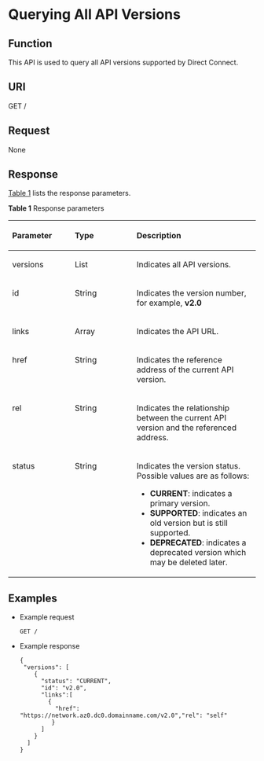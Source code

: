 # Querying All API Versions<a name="en-dc_topic_0055025311"></a>

## Function<a name="section109661156152112"></a>

This API is used to query all API versions supported by Direct Connect.

## URI<a name="section11867232184814"></a>

GET /

## Request<a name="section24112512"></a>

None

## Response<a name="section15686020"></a>

[Table 1](#table49902238182444)  lists the response parameters.

**Table  1**  Response parameters

<a name="table49902238182444"></a>
<table><thead align="left"><tr id="row27727643182444"><th class="cellrowborder" valign="top" width="25.277472252774725%" id="mcps1.2.4.1.1"><p id="p44979764154022"><a name="p44979764154022"></a><a name="p44979764154022"></a>Parameter</p>
</th>
<th class="cellrowborder" valign="top" width="25.01749825017498%" id="mcps1.2.4.1.2"><p id="p19482271154022"><a name="p19482271154022"></a><a name="p19482271154022"></a>Type</p>
</th>
<th class="cellrowborder" valign="top" width="49.7050294970503%" id="mcps1.2.4.1.3"><p id="p47904218154022"><a name="p47904218154022"></a><a name="p47904218154022"></a>Description</p>
</th>
</tr>
</thead>
<tbody><tr id="row27455432182444"><td class="cellrowborder" valign="top" width="25.277472252774725%" headers="mcps1.2.4.1.1 "><p id="p14315331153"><a name="p14315331153"></a><a name="p14315331153"></a>versions</p>
</td>
<td class="cellrowborder" valign="top" width="25.01749825017498%" headers="mcps1.2.4.1.2 "><p id="p183213310519"><a name="p183213310519"></a><a name="p183213310519"></a>List</p>
</td>
<td class="cellrowborder" valign="top" width="49.7050294970503%" headers="mcps1.2.4.1.3 "><p id="p7328337520"><a name="p7328337520"></a><a name="p7328337520"></a>Indicates all API versions.</p>
</td>
</tr>
<tr id="row39593523182444"><td class="cellrowborder" valign="top" width="25.277472252774725%" headers="mcps1.2.4.1.1 "><p id="p1326331857"><a name="p1326331857"></a><a name="p1326331857"></a>id</p>
</td>
<td class="cellrowborder" valign="top" width="25.01749825017498%" headers="mcps1.2.4.1.2 "><p id="p183219331352"><a name="p183219331352"></a><a name="p183219331352"></a>String</p>
</td>
<td class="cellrowborder" valign="top" width="49.7050294970503%" headers="mcps1.2.4.1.3 "><p id="p103293310511"><a name="p103293310511"></a><a name="p103293310511"></a>Indicates the version number, for example, <strong id="b842352706151910"><a name="b842352706151910"></a><a name="b842352706151910"></a>v2.0</strong></p>
</td>
</tr>
<tr id="row64801111182444"><td class="cellrowborder" valign="top" width="25.277472252774725%" headers="mcps1.2.4.1.1 "><p id="p13233311516"><a name="p13233311516"></a><a name="p13233311516"></a>links</p>
</td>
<td class="cellrowborder" valign="top" width="25.01749825017498%" headers="mcps1.2.4.1.2 "><p id="p932153310512"><a name="p932153310512"></a><a name="p932153310512"></a>Array</p>
</td>
<td class="cellrowborder" valign="top" width="49.7050294970503%" headers="mcps1.2.4.1.3 "><p id="p13211331354"><a name="p13211331354"></a><a name="p13211331354"></a>Indicates the API URL.</p>
</td>
</tr>
<tr id="row1144591413177"><td class="cellrowborder" valign="top" width="25.277472252774725%" headers="mcps1.2.4.1.1 "><p id="p124464144178"><a name="p124464144178"></a><a name="p124464144178"></a>href</p>
</td>
<td class="cellrowborder" valign="top" width="25.01749825017498%" headers="mcps1.2.4.1.2 "><p id="p244781412174"><a name="p244781412174"></a><a name="p244781412174"></a>String</p>
</td>
<td class="cellrowborder" valign="top" width="49.7050294970503%" headers="mcps1.2.4.1.3 "><p id="p944741418176"><a name="p944741418176"></a><a name="p944741418176"></a>Indicates the reference address of the current API version.</p>
</td>
</tr>
<tr id="row1383361812179"><td class="cellrowborder" valign="top" width="25.277472252774725%" headers="mcps1.2.4.1.1 "><p id="p168331418121713"><a name="p168331418121713"></a><a name="p168331418121713"></a>rel</p>
</td>
<td class="cellrowborder" valign="top" width="25.01749825017498%" headers="mcps1.2.4.1.2 "><p id="p17833131818174"><a name="p17833131818174"></a><a name="p17833131818174"></a>String</p>
</td>
<td class="cellrowborder" valign="top" width="49.7050294970503%" headers="mcps1.2.4.1.3 "><p id="p188334182178"><a name="p188334182178"></a><a name="p188334182178"></a>Indicates the relationship between the current API version and the referenced address.</p>
</td>
</tr>
<tr id="row48951951182444"><td class="cellrowborder" valign="top" width="25.277472252774725%" headers="mcps1.2.4.1.1 "><p id="p19326339519"><a name="p19326339519"></a><a name="p19326339519"></a>status</p>
</td>
<td class="cellrowborder" valign="top" width="25.01749825017498%" headers="mcps1.2.4.1.2 "><p id="p1432193314519"><a name="p1432193314519"></a><a name="p1432193314519"></a>String</p>
</td>
<td class="cellrowborder" valign="top" width="49.7050294970503%" headers="mcps1.2.4.1.3 "><p id="p9331331653"><a name="p9331331653"></a><a name="p9331331653"></a>Indicates the version status. Possible values are as follows:</p>
<a name="ul1936014510535"></a><a name="ul1936014510535"></a><ul id="ul1936014510535"><li><strong>CURRENT</strong>: indicates a primary version.</li><li><strong>SUPPORTED</strong>: indicates an old version but is still supported.</li><li><strong>DEPRECATED</strong>: indicates a deprecated version which may be deleted later.</li></ul>
</td>
</tr>
</tbody>
</table>

## Examples<a name="section542210409508"></a>

-   Example request

    ```
    GET /
    ```

-   Example response

    ```
    {
     "versions": [
        {
          "status": "CURRENT",
          "id": "v2.0",
          "links":[
            {
              "href": "https://network.az0.dc0.domainname.com/v2.0","rel": "self"
             }
          ]
        }
      ]
    }
    ```


